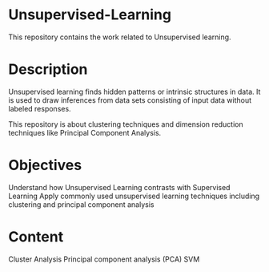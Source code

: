 # Unsupervised-Learning
This repository contains the work related to Unsupervised learning.

# Description

Unsupervised learning finds hidden patterns or intrinsic structures in data. It is used to draw inferences from data sets consisting of input data without labeled responses. 

This repository is about clustering techniques and dimension reduction techniques like Principal Component Analysis.

# Objectives

Understand how Unsupervised Learning contrasts with Supervised Learning
Apply commonly used unsupervised learning techniques including clustering and principal component analysis

# Content

Cluster Analysis
Principal component analysis (PCA)
SVM
